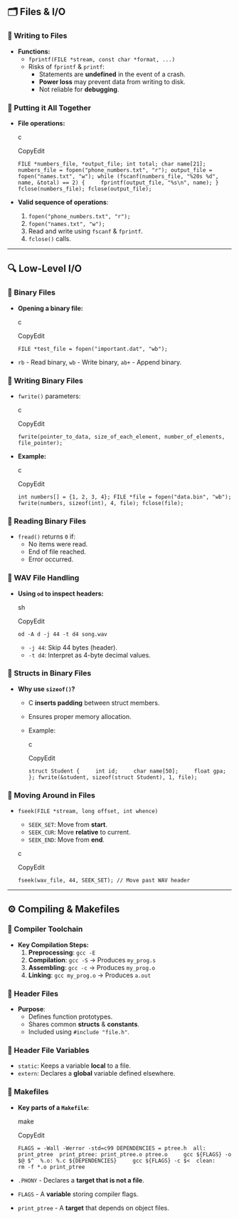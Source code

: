 ## 🗂 Files & I/O

### 📌 Writing to Files

- **Functions:**
    - `fprintf(FILE *stream, const char *format, ...)`
    - Risks of `fprintf` & `printf`:
        - Statements are **undefined** in the event of a crash.
        - **Power loss** may prevent data from writing to disk.
        - Not reliable for **debugging**.

### 📌 Putting it All Together

- **File operations:**
    
    c
    
    CopyEdit
    
    `FILE *numbers_file, *output_file; int total; char name[21]; numbers_file = fopen("phone_numbers.txt", "r"); output_file = fopen("names.txt", "w"); while (fscanf(numbers_file, "%20s %d", name, &total) == 2) {     fprintf(output_file, "%s\n", name); } fclose(numbers_file); fclose(output_file);`
    
- **Valid sequence of operations**:
    1. `fopen("phone_numbers.txt", "r");`
    2. `fopen("names.txt", "w");`
    3. Read and write using `fscanf` & `fprintf`.
    4. `fclose()` calls.

---

## 🔍 Low-Level I/O

### 📌 Binary Files

- **Opening a binary file:**
    
    c
    
    CopyEdit
    
    `FILE *test_file = fopen("important.dat", "wb");`
    
- `rb` - Read binary, `wb` - Write binary, `ab+` - Append binary.

### 📌 Writing Binary Files

- `fwrite()` parameters:
    
    c
    
    CopyEdit
    
    `fwrite(pointer_to_data, size_of_each_element, number_of_elements, file_pointer);`
    
- **Example:**
    
    c
    
    CopyEdit
    
    `int numbers[] = {1, 2, 3, 4}; FILE *file = fopen("data.bin", "wb"); fwrite(numbers, sizeof(int), 4, file); fclose(file);`
    

### 📌 Reading Binary Files

- `fread()` returns `0` if:
    - No items were read.
    - End of file reached.
    - Error occurred.

### 📌 WAV File Handling

- **Using `od` to inspect headers:**
    
    sh
    
    CopyEdit
    
    `od -A d -j 44 -t d4 song.wav`
    
    - `-j 44`: Skip 44 bytes (header).
    - `-t d4`: Interpret as 4-byte decimal values.

### 📌 Structs in Binary Files

- **Why use `sizeof()`?**
    - C **inserts padding** between struct members.
    - Ensures proper memory allocation.
    - Example:
        
        c
        
        CopyEdit
        
        `struct Student {     int id;     char name[50];     float gpa; }; fwrite(&student, sizeof(struct Student), 1, file);`
        

### 📌 Moving Around in Files

- `fseek(FILE *stream, long offset, int whence)`
    
    - `SEEK_SET`: Move from **start**.
    - `SEEK_CUR`: Move **relative** to current.
    - `SEEK_END`: Move from **end**.
    
    c
    
    CopyEdit
    
    `fseek(wav_file, 44, SEEK_SET); // Move past WAV header`
    

---

## ⚙️ Compiling & Makefiles

### 📌 Compiler Toolchain

- **Key Compilation Steps:**
    1. **Preprocessing**: `gcc -E`
    2. **Compilation**: `gcc -S` → Produces `my_prog.s`
    3. **Assembling**: `gcc -c` → Produces `my_prog.o`
    4. **Linking**: `gcc my_prog.o` → Produces `a.out`

### 📌 Header Files

- **Purpose**:
    - Defines function prototypes.
    - Shares common **structs** & **constants**.
    - Included using `#include "file.h"`.

### 📌 Header File Variables

- `static`: Keeps a variable **local** to a file.
- `extern`: Declares a **global** variable defined elsewhere.

### 📌 Makefiles

- **Key parts of a `Makefile`:**
    
    make
    
    CopyEdit
    
    `FLAGS = -Wall -Werror -std=c99 DEPENDENCIES = ptree.h  all: print_ptree  print_ptree: print_ptree.o ptree.o     gcc ${FLAGS} -o $@ $^  %.o: %.c ${DEPENDENCIES}     gcc ${FLAGS} -c $<  clean:      rm -f *.o print_ptree`
    
- `.PHONY` - Declares a **target that is not a file**.
- `FLAGS` - A **variable** storing compiler flags.
- `print_ptree` - A **target** that depends on object files.